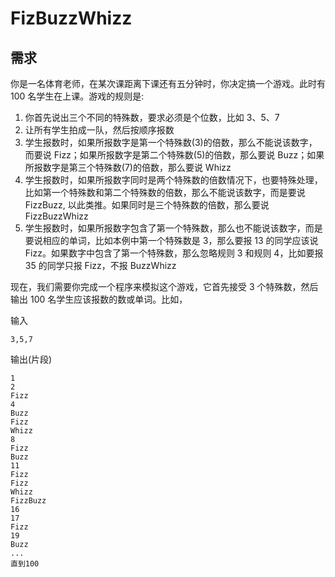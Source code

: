 # FizBuzzWhizz

## 需求

你是一名体育老师，在某次课距离下课还有五分钟时，你决定搞一个游戏。此时有 100 名学生在上课。游戏的规则是:

1. 你首先说出三个不同的特殊数，要求必须是个位数，比如 3、5、7
2. 让所有学生拍成一队，然后按顺序报数
3. 学生报数时，如果所报数字是第一个特殊数(3)的倍数，那么不能说该数字，而要说 Fizz；如果所报数字是第二个特殊数(5)的倍数，那么要说 Buzz；如果所报数字是第三个特殊数(7)的倍数，那么要说 Whizz
4. 学生报数时，如果所报数字同时是两个特殊数的倍数情况下，也要特殊处理，比如第一个特殊数和第二个特殊数的倍数，那么不能说该数字，而是要说 FizzBuzz, 以此类推。如果同时是三个特殊数的倍数，那么要说 FizzBuzzWhizz
5. 学生报数时，如果所报数字包含了第一个特殊数，那么也不能说该数字，而是要说相应的单词，比如本例中第一个特殊数是 3，那么要报 13 的同学应该说 Fizz。如果数字中包含了第一个特殊数，那么忽略规则 3 和规则 4，比如要报 35 的同学只报 Fizz，不报 BuzzWhizz

现在，我们需要你完成一个程序来模拟这个游戏，它首先接受 3 个特殊数，然后输出 100 名学生应该报数的数或单词。比如，

输入

```
3,5,7
```

输出(片段)

```
1
2
Fizz
4
Buzz
Fizz
Whizz
8
Fizz
Buzz
11
Fizz
Fizz
Whizz
FizzBuzz
16
17
Fizz
19
Buzz
...
直到100
```
